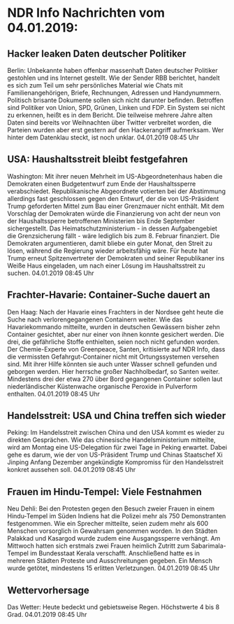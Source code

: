 # NDR Info Nachrichten vom 04.01.2019:


## Hacker leaken Daten deutscher Politiker
Berlin: Unbekannte haben offenbar massenhaft Daten deutscher Politiker gestohlen und ins Internet gestellt. Wie der Sender RBB berichtet, handelt es sich zum Teil um sehr persönliches Material wie Chats mit Familienangehörigen, Briefe, Rechnungen, Adressen und Handynummern. Politisch brisante Dokumente sollen sich nicht darunter befinden. Betroffen sind Politiker von Union, SPD, Grünen, Linken und FDP. Ein System sei nicht zu erkennen, heißt es in dem Bericht. Die teilweise mehrere Jahre alten Daten sind bereits vor Weihnachten über Twitter verbreitet worden, die Parteien wurden aber erst gestern auf den Hackerangriff aufmerksam. Wer hinter dem Datenklau steckt, ist noch unklar. 04.01.2019 08:45 Uhr 

## USA: Haushaltsstreit bleibt festgefahren
Washington: Mit ihrer neuen Mehrheit im US-Abgeordnetenhaus haben die Demokraten einen Budgetentwurf zum Ende der Haushaltssperre verabschiedet. Republikanische Abgeordnete votierten bei der Abstimmung allerdings fast geschlossen gegen den Entwurf, der die von US-Präsident Trump geforderten Mittel zum Bau einer Grenzmauer nicht enthält. Mit dem Vorschlag der Demokraten würde die Finanzierung von acht der neun von der Haushaltssperre betroffenen Ministerien bis Ende September sichergestellt. Das Heimatschutzministerium - in dessen Aufgabengebiet die Grenzsicherung fällt - wäre lediglich bis zum 8. Februar finanziert. Die Demokraten argumentieren, damit bliebe ein guter Monat, den Streit zu lösen, während die Regierung wieder arbeitsfähig wäre. Für heute hat Trump erneut Spitzenvertreter der Demokraten und seiner Republikaner ins Weiße Haus eingeladen, um nach einer Lösung im Haushaltsstreit zu suchen. 04.01.2019 08:45 Uhr 

## Frachter-Havarie: Container-Suche dauert an
Den Haag: Nach der Havarie eines Frachters in der Nordsee geht heute die Suche nach verlorengegangenen Containern weiter. Wie das Havariekommando mitteilte, wurden in deutschen Gewässern bisher zehn Container gesichtet, aber nur einer von ihnen konnte gesichert werden. Die drei, die gefährliche Stoffe enthielten, seien noch nicht gefunden worden. Der Chemie-Experte von Greenpeace, Santen, kritisierte auf NDR Info, dass die vermissten Gefahrgut-Container nicht mit Ortungssystemen versehen sind. Mit ihrer Hilfe könnten sie auch unter Wasser schnell gefunden und geborgen werden. Hier herrsche großer Nachholbedarf, so Santen weiter. Mindestens drei der etwa 270 über Bord gegangenen Container sollen laut niederländischer Küstenwache organische Peroxide in Pulverform enthalten. 04.01.2019 08:45 Uhr 

## Handelsstreit: USA und China treffen sich wieder
Peking: Im Handelsstreit zwischen China und den USA kommt es wieder zu direkten Gesprächen. Wie das chinesische Handelsministerium mitteilte, wird am Montag eine US-Delegation für zwei Tage in Peking erwartet. Dabei gehe es darum, wie der von US-Präsident Trump und Chinas Staatschef Xi Jinping Anfang Dezember angekündigte Kompromiss für den Handelsstreit konkret aussehen soll. 04.01.2019 08:45 Uhr 

## Frauen im Hindu-Tempel: Viele Festnahmen
Neu Dehli: Bei den Protesten gegen den Besuch zweier Frauen in einem Hindu-Tempel im Süden Indiens hat die Polizei mehr als 750 Demonstranten festgenommen. Wie ein Sprecher mitteilte, seien zudem mehr als 600 Menschen vorsorglich in Gewahrsam genommen worden. In den Städten Palakkad und Kasargod wurde zudem eine Ausgangssperre verhängt. Am Mittwoch hatten sich erstmals zwei Frauen heimlich Zutritt zum Sabarimala-Tempel im Bundesstaat Kerala verschafft. Anschließend hatte es in mehreren Städten Proteste und Ausschreitungen gegeben. Ein Mensch wurde getötet, mindestens 15 erlitten Verletzungen. 04.01.2019 08:45 Uhr 

## Wettervorhersage
Das Wetter: Heute bedeckt und gebietsweise Regen. Höchstwerte 4 bis 8 Grad. 04.01.2019 08:45 Uhr 
